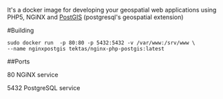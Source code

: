 It's a docker image for developing your geospatial web applications using PHP5, NGiNX and [PostGIS](http://postgis.net/) (postgresql's geospatial extension) 

#Building
```
sudo docker run  -p 80:80 -p 5432:5432 -v /var/www:/srv/www \
--name nginxpostgis tektas/nginx-php-postgis:latest
```

##Ports

80 NGiNX service

5432 PostgreSQL service
